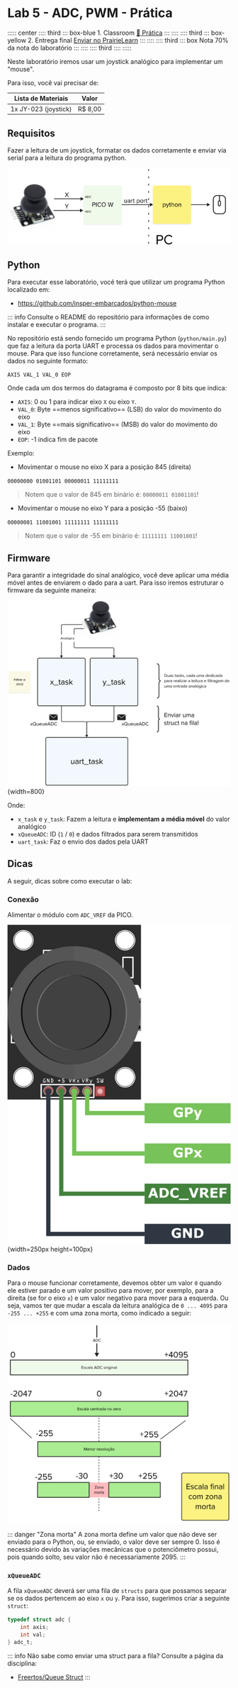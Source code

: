 # Lab 5 - ADC, PWM - Prática <Badge type="tip" text="70% da nota do lab" />

::::: center
:::: third 
::: box-blue 1. Classroom
[:memo: Prática](https://classroom.github.com/a/qt4pjBeh) 
:::
::::
:::: third
::: box-yellow 2. Entrega final
[Enviar no PrairieLearn](https://us.prairielearn.com/pl/course_instance/188020)
:::
::::
:::: third
::: box Nota
70% da nota do laboratório
:::
::::
:::: third
::::
:::::

Neste laboratório iremos usar um joystick analógico para implementar um "mouse".

Para isso, você vai precisar de:

| Lista de Materiais   | Valor    |
|----------------------|----------|
| 1x JY-023 (joystick) | R$ 8,00 |

## Requisitos

Fazer a leitura de um joystick, formatar os dados corretamente e enviar via serial para a leitura do programa python.

![](imgs/lab-adc-pwm-pra-diagrama.png)

## Python

Para executar esse laboratório, você terá que utilizar um programa Python localizado em:

- https://github.com/insper-embarcados/python-mouse

::: info
Consulte o README do repositório para informações de como instalar e executar o programa.
:::

No repositório está sendo fornecido um programa Python (`python/main.py`) que faz a leitura da porta UART e processa os dados para movimentar o mouse. Para que isso funcione corretamente, será necessário enviar os dados no seguinte formato:

```
AXIS VAL_1 VAL_0 EOP
```

Onde cada um dos termos do datagrama é composto por 8 bits que indica:

- `AXIS`: 0 ou 1 para indicar eixo `X` ou eixo `Y`.
- `VAL_0`: Byte ==menos significativo== (LSB) do valor do movimento do eixo
- `VAL_1`: Byte ==mais significativo== (MSB) do valor do movimento do eixo
- `EOP`: -1 indica fim de pacote

Exemplo:

- Movimentar o mouse no eixo X para a posição 845 (direita)

`00000000 01001101 00000011 11111111`

> Notem que o valor de 845 em binário é: `00000011 01001101`!

- Movimentar o mouse no eixo Y para a posição -55 (baixo)

`00000001 11001001 11111111 11111111`

> Notem que o valor de -55 em binário é: `11111111 11001001`!

## Firmware

Para garantir a integridade do sinal analógico, você deve aplicar uma média móvel antes de enviarem o dado para a uart. Para isso iremos estruturar o firmware da seguinte maneira:

![](imgs/lab-adc-pwm-pra-rtos.png){width=800}

Onde:

- `x_task` e `y_task`: Fazem a leitura e **implementam a média móvel** do valor analógico
- `xQueueADC`: ID (`1` / `0`) e dados filtrados para serem transmitidos
- `uart_task`: Faz o envio dos dados pela UART

## Dicas

A seguir, dicas sobre como executar o lab:

### Conexão

Alimentar o módulo com `ADC_VREF` da PICO.
	
![61CAXEsOkWL._SL1500_](imgs/61CAXEsOkWL._SL1500_.png){width=250px height=100px}

<!--

###  KY-023 (joystick)

Esse joystick é composto por 2 potênciometros e um  push button encapsulados em no mesmo componente. Os potenciômetros possuemuma curva anti logarítmica, ou seja, o centro do mesmo não representa 50% do valor da resistência, como representado no gráfico abaixo:

![](imgs/potCurves.jpg)

No gráfico da linear, linha roxa, metade do giro corresponde a metade da resistência. Já no da anti logarítmica, vermelha, repare como no começo do giro a progressão da resistência é rapida e brusca, e no final ela se torna bem lenta.

!!! info "Log para Linear"
    Crie uma função que convertar o valor lido (curva logarítimica) em um valor linear, ou seja, quando o joystick estiver em respouso (ambos os eixos centralizados), o valor lido pelo ADC deverá ser 50% da escala de 0 a 4095, ou seja, aproximadamente 2047.
-->

### Dados

Para o mouse funcionar corretamente, devemos obter um valor `0` quando ele estiver parado e um valor positivo para mover, por exemplo, para a direita (se for o eixo `x`) e um valor negativo para mover para a esquerda. Ou seja, vamos ter que mudar a escala da leitura analógica de `0 ... 4095` para `-255 ... +255` e com uma zona morta, como indicado a seguir:

![](imgs/lab-adc-pwm-pra-escala.png)

::: danger "Zona morta"
A zona morta define um valor que não deve ser enviado para o Python, ou, se enviado, o valor deve ser sempre 0. Isso é necessário devido às variações mecânicas que o potenciômetro possui, pois quando solto, seu valor não é necessariamente 2095.
:::

### `xQueueADC` 

A fila `xQueueADC` deverá ser uma fila de `structs` para que possamos separar se os dados pertencem ao eixo `x` ou `y`. Para isso, sugerimos criar a seguinte `struct`:

```c
typedef struct adc {
    int axis;
    int val;
} adc_t;
```

::: info
Não sabe como enviar uma struct para a fila? Consulte a página da disciplina:
    
- [Freertos/Queue Struct](/site/freertos/freertos-queue-advanced)
:::
